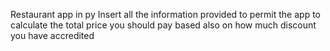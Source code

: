 Restaurant app in py
Insert all the information provided to permit the app to calculate the total price you should pay based also on how much discount you have accredited

